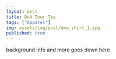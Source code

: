 ```yaml
---
layout: post
title: DnA Tour Tee
tags: ["Apparel"]
img: assets/img/post/dna_shirt_1.jpg
published: true
---
```




<!--more--> 

background info and more goes down here
